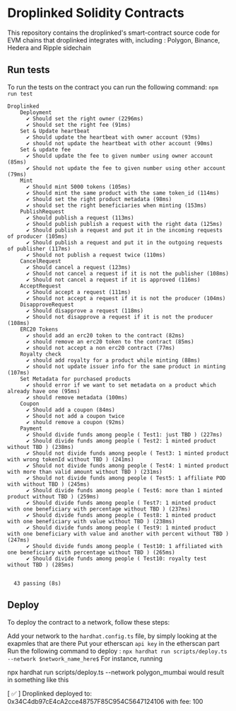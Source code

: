 # Droplinked Solidity Contracts
This repository contains the droplinked's smart-contract source code for EVM chains that droplinked integrates with, including : Polygon, Binance, Hedera and Ripple sidechain

## Run tests
To run the tests on the contract you can run the following command: 
`npm run test`

```
Droplinked
    Deployment
      ✔ Should set the right owner (2296ms)
      ✔ Should set the right fee (91ms)
    Set & Update heartbeat
      ✔ Should update the heartbeat with owner account (93ms)
      ✔ should not update the heartbeat with other account (90ms)
    Set & update fee
      ✔ Should update the fee to given number using owner account (85ms)
      ✔ Should not update the fee to given number using other account (79ms)
    Mint
      ✔ Should mint 5000 tokens (105ms)
      ✔ Should mint the same product with the same token_id (114ms)
      ✔ Should set the right product metadata (98ms)
      ✔ should set the right beneficiaries when minting (153ms)
    PublishRequest
      ✔ Should publish a request (113ms)
      ✔ Should publish publish a request with the right data (125ms)
      ✔ Should publish a request and put it in the incoming requests of producer (105ms)
      ✔ Should publish a request and put it in the outgoing requests of publisher (117ms)
      ✔ Should not publish a request twice (110ms)
    CancelRequest
      ✔ Should cancel a request (123ms)
      ✔ Should not cancel a request if it is not the publisher (108ms)
      ✔ Should not cancel a request if it is approved (116ms)
    AcceptRequest
      ✔ Should accept a request (111ms)
      ✔ Should not accept a request if it is not the producer (104ms)
    DisapproveRequest
      ✔ Should disapprove a request (118ms)
      ✔ Should not disapprove a request if it is not the producer (108ms)
    ERC20 Tokens
      ✔ should add an erc20 token to the contract (82ms)
      ✔ should remove an erc20 token to the contract (85ms)
      ✔ should not accept a non erc20 contract (77ms)
    Royalty check
      ✔ should add royalty for a product while minting (88ms)
      ✔ should not update issuer info for the same product in minting (107ms)
    Set Metadata for purchased products
      ✔ should error if we want to set metadata on a product which already have one (95ms)
      ✔ should remove metadata (100ms)
    Coupon
      ✔ Should add a coupon (84ms)
      ✔ Should not add a coupon twice
      ✔ should remove a coupon (92ms)
    Payment
      ✔ Should divide funds among people ( Test1: just TBD ) (227ms)
      ✔ Should divide funds among people ( Test2: 1 minted product without TBD ) (238ms)
      ✔ Should not divide funds among people ( Test3: 1 minted product with wrong tokenId without TBD ) (241ms)
      ✔ Should not divide funds among people ( Test4: 1 minted product with more than valid amount without TBD ) (231ms)
      ✔ Should not divide funds among people ( Test5: 1 affiliate POD with without TBD ) (245ms)
      ✔ Should divide funds among people ( Test6: more than 1 minted product without TBD ) (259ms)
      ✔ Should divide funds among people ( Test7: 1 minted product with one beneficiary with percentage without TBD ) (237ms)
      ✔ Should divide funds among people ( Test8: 1 minted product with one beneficiary with value without TBD ) (238ms)
      ✔ Should divide funds among people ( Test9: 1 minted product with one beneficiary with value and another with percent without TBD ) (247ms)
      ✔ Should divide funds among people ( Test10: 1 affiliated with one beneficiary with percentage without TBD ) (265ms)
      ✔ Should divide funds among people ( Test10: royalty test without TBD ) (285ms)


  43 passing (8s)
```
## Deploy
To deploy the contract to a network, follow these steps:

Add your network to the `hardhat.config.ts` file, by simply looking at the exapmles that are there
Put your etherscan `api key` in the etherscan part
Run the following command to deploy :
`npx hardhat run scripts/deploy.ts --network $network_name_here$`
For instance, running

npx hardhat run scripts/deploy.ts --network polygon_mumbai
would result in something like this

[ ✅ ] Droplinked deployed to: 0x34C4db97cE4cA2cce48757F85C954C5647124106 with fee: 100
